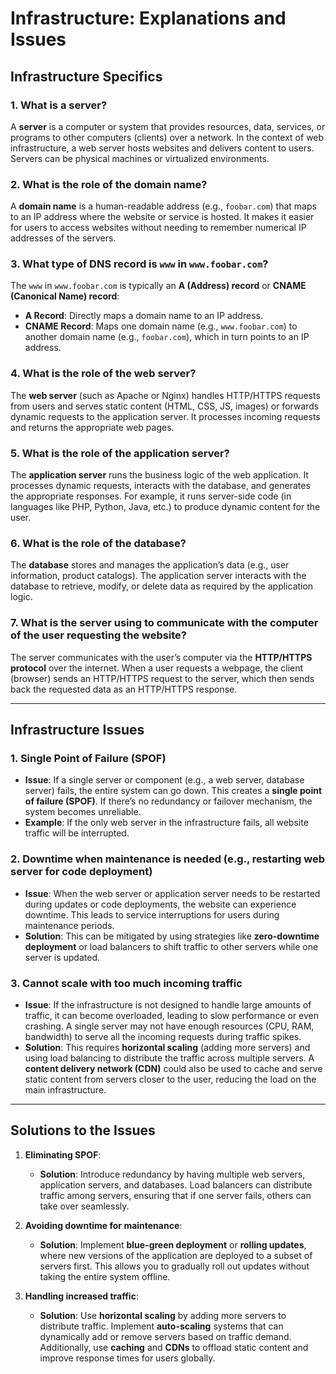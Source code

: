 # Infrastructure: Explanations and Issues

## Infrastructure Specifics

### 1. What is a server?
A **server** is a computer or system that provides resources, data, services, or programs to other computers (clients) over a network. In the context of web infrastructure, a web server hosts websites and delivers content to users. Servers can be physical machines or virtualized environments.

### 2. What is the role of the domain name?
A **domain name** is a human-readable address (e.g., `foobar.com`) that maps to an IP address where the website or service is hosted. It makes it easier for users to access websites without needing to remember numerical IP addresses of the servers.

### 3. What type of DNS record is `www` in `www.foobar.com`?
The `www` in `www.foobar.com` is typically an **A (Address) record** or **CNAME (Canonical Name) record**:
- **A Record**: Directly maps a domain name to an IP address.
- **CNAME Record**: Maps one domain name (e.g., `www.foobar.com`) to another domain name (e.g., `foobar.com`), which in turn points to an IP address.

### 4. What is the role of the web server?
The **web server** (such as Apache or Nginx) handles HTTP/HTTPS requests from users and serves static content (HTML, CSS, JS, images) or forwards dynamic requests to the application server. It processes incoming requests and returns the appropriate web pages.

### 5. What is the role of the application server?
The **application server** runs the business logic of the web application. It processes dynamic requests, interacts with the database, and generates the appropriate responses. For example, it runs server-side code (in languages like PHP, Python, Java, etc.) to produce dynamic content for the user.

### 6. What is the role of the database?
The **database** stores and manages the application’s data (e.g., user information, product catalogs). The application server interacts with the database to retrieve, modify, or delete data as required by the application logic.

### 7. What is the server using to communicate with the computer of the user requesting the website?
The server communicates with the user’s computer via the **HTTP/HTTPS protocol** over the internet. When a user requests a webpage, the client (browser) sends an HTTP/HTTPS request to the server, which then sends back the requested data as an HTTP/HTTPS response.

---

## Infrastructure Issues

### 1. Single Point of Failure (SPOF)
- **Issue**: If a single server or component (e.g., a web server, database server) fails, the entire system can go down. This creates a **single point of failure (SPOF)**. If there’s no redundancy or failover mechanism, the system becomes unreliable.
- **Example**: If the only web server in the infrastructure fails, all website traffic will be interrupted.

### 2. Downtime when maintenance is needed (e.g., restarting web server for code deployment)
- **Issue**: When the web server or application server needs to be restarted during updates or code deployments, the website can experience downtime. This leads to service interruptions for users during maintenance periods.
- **Solution**: This can be mitigated by using strategies like **zero-downtime deployment** or load balancers to shift traffic to other servers while one server is updated.

### 3. Cannot scale with too much incoming traffic
- **Issue**: If the infrastructure is not designed to handle large amounts of traffic, it can become overloaded, leading to slow performance or even crashing. A single server may not have enough resources (CPU, RAM, bandwidth) to serve all the incoming requests during traffic spikes.
- **Solution**: This requires **horizontal scaling** (adding more servers) and using load balancing to distribute the traffic across multiple servers. A **content delivery network (CDN)** could also be used to cache and serve static content from servers closer to the user, reducing the load on the main infrastructure.

---

## Solutions to the Issues

1. **Eliminating SPOF**:
   - **Solution**: Introduce redundancy by having multiple web servers, application servers, and databases. Load balancers can distribute traffic among servers, ensuring that if one server fails, others can take over seamlessly.

2. **Avoiding downtime for maintenance**:
   - **Solution**: Implement **blue-green deployment** or **rolling updates**, where new versions of the application are deployed to a subset of servers first. This allows you to gradually roll out updates without taking the entire system offline.

3. **Handling increased traffic**:
   - **Solution**: Use **horizontal scaling** by adding more servers to distribute traffic. Implement **auto-scaling** systems that can dynamically add or remove servers based on traffic demand. Additionally, use **caching** and **CDNs** to offload static content and improve response times for users globally.
